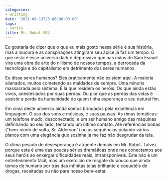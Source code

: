 ```yaml
---
categories:
- writting
date: '2021-09-13T23:06:06-03:00'
tags:
- series
title: Mr. Robot S04
---
```


Eu gostaria de dizer que o que eu mais gosto nessa série é sua história, mas a loucura e as conspirações atingiram seu ápice já faz um tempo. O que resta é esse universo dark e depressivo que nas mãos de Sam Esmail vira uma obra de arte do niilismo de nossos tempos, a derrocada da tecnologia e do capitalismo em detrimento dos seres humanos.

Eu disse seres humanos? Eles praticamente não existem aqui. A maioria alienados, muitos cometendo as maldades de sempre. Uma minoria massacrada pelo sistema. É lá que residem os heróis. Os que ainda estão vivos, anestesiados por suas perdas. Ou pior que as perdas das vidas é assistir a perda da humanidade de quem tinha esperança e seu natural fim.

Em cima deste universo ainda somos brindados pela excelência em linguagem. O uso dos sons e músicas, e suas pausas. As rimas temáticas: um telefone mudo, desconectado, e um ser humano amigo das máquinas definhando ao seu lado, tentando um último contato. Até referências bobas ("bem-vindo de volta, Sr. Alderson") ou as sequências pulando vários planos com uma elegância que sozinha já me faz não desgrudar da tela.

O clima pesado de desesperança é atraente demais em Mr. Robot. Talvez porque esta é uma das poucas séries dramáticas onde nos conectamos aos seus heróis ao enxergar dificuldades reais, intransponíveis. Este não é um entretenimento fácil, mas um exercício de resgate do pouco que ainda temos de humano por trás das infinitas telas brilhante e coquetéis de drogas, receitadas ou não para nosso bem-estar.